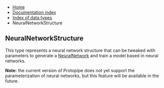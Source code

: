 <ul class="breadcrumb">
    <li><a href="">Home</a></li>
    <li><a href="documentation">Documentation index</a></li>
    <li><a href="types/">Index of data types</a></li>
    <li>NeuralNetworkStructure</li>
</ul>

## NeuralNetworkStructure

This type represents a neural network structure that can be tweaked with parameters to generate a [NeuralNetwork](types/NeuralNetwork) and train a model based in neural networks.

**Note:** the current version of Protopipe does not yet support the parameterization of neural networks, but this feature will be available in the future.